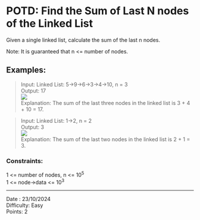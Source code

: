 # POTD: Find the Sum of Last N nodes of the Linked List

Given a single linked list, calculate the sum of the last n nodes.

Note: It is guaranteed that n <= number of nodes.

## Examples:

>Input: Linked List: 5->9->6->3->4->10, n = 3\
>Output: 17\
><img src = "https://media.geeksforgeeks.org/img-practice/prod/addEditProblem/700594/Web/Other/blobid0_1720631715.png">\
>Explanation: The sum of the last three nodes in the linked list is 3 + 4 + 10 = 17.


>Input: Linked List: 1->2, n = 2\
>Output: 3\
><img src = "https://media.geeksforgeeks.org/img-practice/prod/addEditProblem/700594/Web/Other/blobid1_1720631747.png">\
>Explanation: The sum of the last two nodes in the linked list is 2 + 1 = 3.

### Constraints:
1 <= number of nodes, n <= 10<sup>5</sup>\
1 <= node->data <= 10<sup>3</sup>

<hr>

Date : 23/10/2024\
Difficulty: Easy\
Points: 2
